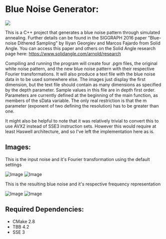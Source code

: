 # Blue Noise Generator:

![](https://github.com/joshbainbridge/blue-noise-generator/workflows/Publish/badge.svg)

This is a C++ project that generates a blue noise pattern through simulated annealing. Further details can be found in the SIGGRAPH 2016 paper "Blue-noise Dithered Sampling" by Iliyan Georgiev and Marcos Fajardo from Solid Angle. You can access this paper and others on the Solid Angle research page here: https://www.solidangle.com/arnold/research

Compiling and running the program will create four .pgm files, the original white noise pattern, and the new blue noise pattern with their respective Fourier transformations. It will also produce a text file with the blue noise data in to be used somewhere else. The images just display the first dimension, but the text file should contain as many dimensions as specified by the depth parameter. Sample values in this file are in depth first order. Parameters are currently defined at the beginning of the main function, as members of the sData variable. The only real restriction is that the m parameter (exponent of two defining the resolution) has to be greater than one.

It might also be helpful to note that it was relatively trivial to convert this to use AVX2 instead of SSE3 instruction sets. However this would require at least Haswell architecture, and so I've left the implementation here as is.

## Images:

This is the input noise and it's Fourier transformation using the default settings

![Image](../readme-pictures/outputWhiteNoise.png?raw=true) ![Image](../readme-pictures/fourierWhiteNoise.png?raw=true)

This is the resulting blue noise and it's respective frequency representation

![Image](../readme-pictures/outputBlueNoise.png?raw=true) ![Image](../readme-pictures/fourierBlueNoise.png?raw=true)

## Required Dependencies:

* CMake 2.8
* TBB 4.2
* SSE 3
